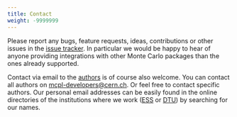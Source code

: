```yaml
---
title: Contact
weight: -9999999
---
```


Please report any bugs, feature requests, ideas, contributions or other issues
in the [issue tracker]({{site.github.issues_url}}). In particular we would be
happy to hear of anyone providing integrations with other Monte Carlo packages
than the ones already supported.

Contact via email to the [authors](LOCAL:about/) is of course also welcome. You can contact all authors on [mcpl-developers@cern.ch](mailto:mcpl-developers@cern.ch). Or feel free to contact specific authors. Our personal email
addresses can be easily found in the online directories of the institutions
where we work ([ESS](https://europeanspallationsource.se/) or
[DTU](http://www.dtu.dk/)) by searching for our names.


